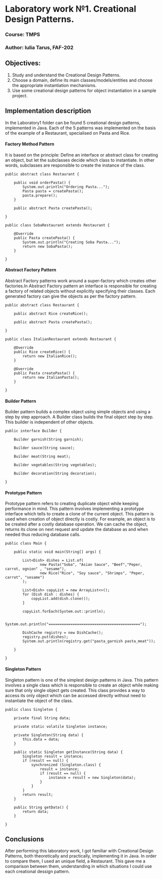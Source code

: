 # Laboratory work №1. Creational Design Patterns.

### Course: TMPS
### Author: Iulia Tarus, FAF-202

## Objectives:

1. Study and understand the Creational Design Patterns.
2. Choose a domain, define its main classes/models/entities and choose the appropriate instantiation mechanisms.
3. Use some creational design patterns for object instantiation in a sample project.


## Implementation description

In the Laboratory1 folder can be found 5 creational design patterns, implemented in Java. Each of the 5 patterns was implemented on the basis of the example of a Restaurant, specialised on Pasta and Rice. 


#### Factory Method Pattern
It is based on the principle: Define an interface or abstract class for creating an object, but let the subclasses decide which class to instantiate. In other words, subclasses are responsible to create the instance of the class.
```
public abstract class Restaurant {

    public void orderPasta() {
        System.out.println("Ordering Pasta...");
        Pasta pasta = createPasta();
        pasta.prepare();
    }

    public abstract Pasta createPasta();

}
```
```
public class SobaRestaurant extends Restaurant {

    @Override
    public Pasta createPasta() {
        System.out.println("Creating Soba Pasta...");
        return new SobaPasta();
    }
    
}    
```

#### Abstract Factory Pattern
Abstract Factory patterns work around a super-factory which creates other factories.In Abstract Factory pattern an interface is responsible for creating a factory of related objects without explicitly specifying their classes. Each generated factory can give the objects as per the factory pattern.
```
public abstract class Restaurant {

    public abstract Rice createRice();

    public abstract Pasta createPasta();

}
```
```
public class ItalianRestaurant extends Restaurant {

    @Override
    public Rice createRice() {
        return new ItalianRice();
    }

    @Override
    public Pasta createPasta() {
        return new ItalianPasta();
    }

}
```

#### Builder Pattern
Builder pattern builds a complex object using simple objects and using a step by step approach. A Builder class builds the final object step by step. This builder is independent of other objects.
```
public interface Builder {

    Builder garnish(String garnish);

    Builder sauce(String sauce);

    Builder meat(String meat);

    Builder vegetables(String vegetables);

    Builder decoration(String decoration);
    
}
```
#### Prototype Pattern
Prototype pattern refers to creating duplicate object while keeping performance in mind. This pattern involves implementing a prototype interface which tells to create a clone of the current object. This pattern is used when creation of object directly is costly. For example, an object is to be created after a costly database operation. We can cache the object, returns its clone on next request and update the database as and when needed thus reducing database calls.
```
public class Main {
    
    public static void main(String[] args) {

        List<Dish> dishes = List.of(
                new Pasta("Soba", "Asian Sauce", "Beef","Peper, carrot, ognion" , "sesame"),
                new Rice("Rice", "Soy sauce", "Shrimps", "Peper, carrot", "sesame")
        );

        List<Dish> copyList = new ArrayList<>();
        for (Dish dish : dishes) {
            copyList.add(dish.clone());
        }

        copyList.forEach(System.out::println);

        System.out.println("==========================================");

        DishCache registry = new DishCache();
        registry.put(dishes);
        System.out.println(registry.get("pasta_garnish pasta_meat"));

    }
    
}
```

#### Singleton Pattern
Singleton pattern is one of the simplest design patterns in Java. This pattern involves a single class which is responsible to create an object while making sure that only single object gets created. This class provides a way to access its only object which can be accessed directly without need to instantiate the object of the class.
```
public class Singleton {
    
    private final String data;

    private static volatile Singleton instance;

    private Singleton(String data) {
        this.data = data;
    }

    public static Singleton getInstance(String data) {
        Singleton result = instance;
        if (result == null) {
            synchronized (Singleton.class) {
                result = instance;
                if (result == null) {
                    instance = result = new Singleton(data);
                }
            }
        }
        return result;
    }

    public String getData() {
        return data;
    }

}
```

## Conclusions
After performing this laboratory work, I got familiar with Creational Design Patterns, both theoretically and practically, implementing it in Java. In order to compare them, I used an unique field, a Restaurant. This gave me a comparison between them, understanding in which situations I could use each creational dessign pattern.